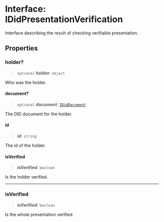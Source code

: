 # Interface: IDidPresentationVerification

Interface describing the result of checking verifiable presentation.

## Properties

### holder?

> `optional` **holder**: `object`

Who was the holder.

#### document?

> `optional` **document**: [`IDidDocument`](IDidDocument.md)

The DID document for the holder.

#### id

> **id**: `string`

The id of the holder.

#### isVerified

> **isVerified**: `boolean`

Is the holder verified.

***

### isVerified

> **isVerified**: `boolean`

Is the whole presentation verified.
